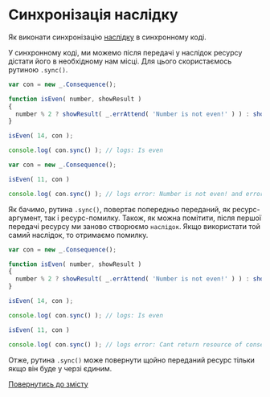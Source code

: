 # Синхронізація наслідку

Як виконати синхронізацію [наслідку](../concept/Consequence.md#наслідок) в синхронному коді.

У синхронному коді, ми можемо після передачі у наслідок ресурсу дістати його в необхідному нам місці. Для цього скористаємось
рутиною `.sync()`.
```js
var con = new _.Consequence();

function isEven( number, showResult )
{
  number % 2 ? showResult( _.errAttend( 'Number is not even!' ) ) : showResult( 'Іs even' );
}

isEven( 14, con );

console.log( con.sync() ); // logs: Іs even

var con = new _.Consequence();

isEven( 11, con )

console.log( con.sync() ); // logs error: Number is not even! and error log...
```
Як бачимо, рутина `.sync()`, повертає попередньо переданий, як ресурс-аргумент, так і ресурс-помилку.
Також, як можна помітити, після першої передачі ресурсу ми заново створюємо `наслідок`.
Якщо використати той самий наслідок, то отримаємо помилку.
```js
var con = new _.Consequence();

function isEven( number, showResult )
{
  number % 2 ? showResult( _.errAttend( 'Number is not even!' ) ) : showResult( 'Іs even' );
}

isEven( 14, con );

console.log( con.sync() ); // logs: Іs even

isEven( 11, con )

console.log( con.sync() ); // logs error: Cant return resource of consequence because it has 2 of such! and error log...
```
Отже, рутина `.sync()` може повернути щойно переданий ресурс тільки якщо він буде у черзі єдиним.

[Повернутись до змісту](../README.md#туторіали)
